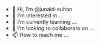- 👋 Hi, I’m @junaid-sultan
- 👀 I’m interested in ...
- 🌱 I’m currently learning ...
- 💞️ I’m looking to collaborate on ...
- 📫 How to reach me ...

<!---
junaid-sultan/junaid-sultan is a ✨ special ✨ repository because its `README.md` (this file) appears on your GitHub profile.
You can click the Preview link to take a look at your changes.
--->
